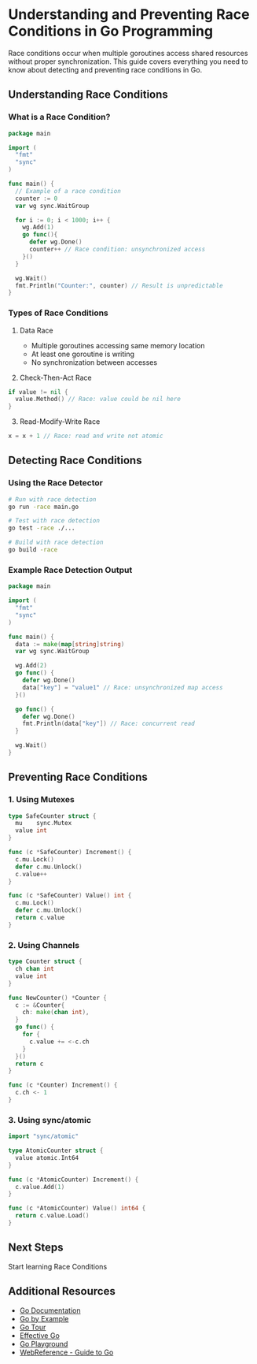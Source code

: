 # Understanding and Preventing Race Conditions in Go Programming

Race conditions occur when multiple goroutines access shared resources without proper synchronization. This guide covers everything you need to know about detecting and preventing race conditions in Go.

## Understanding Race Conditions

### What is a Race Condition?

```go
package main

import (
  "fmt"
  "sync"
)

func main() {
  // Example of a race condition
  counter := 0
  var wg sync.WaitGroup

  for i := 0; i < 1000; i++ {
    wg.Add(1)
    go func(){
      defer wg.Done()
      counter++ // Race condition: unsynchronized access
    }()
  }

  wg.Wait()
  fmt.Println("Counter:", counter) // Result is unpredictable
}
```

### Types of Race Conditions

1. Data Race
   - Multiple goroutines accessing same memory location
   - At least one goroutine is writing
   - No synchronization between accesses
  
2. Check-Then-Act Race

```go
if value != nil {
  value.Method() // Race: value could be nil here
}
```

3. Read-Modify-Write Race

```go
x = x + 1 // Race: read and write not atomic
```

## Detecting Race Conditions

### Using the Race Detector

```bash
# Run with race detection
go run -race main.go

# Test with race detection
go test -race ./...

# Build with race detection
go build -race
```

### Example Race Detection Output

```go
package main

import (
  "fmt"
  "sync"
)

func main() {
  data := make(map[string]string)
  var wg sync.WaitGroup

  wg.Add(2)
  go func() {
    defer wg.Done()
    data["key"] = "value1" // Race: unsynchronized map access
  }()

  go func() {
    defer wg.Done()
    fmt.Println(data["key"]) // Race: concurrent read
  }

  wg.Wait()
}
```

## Preventing Race Conditions

### 1. Using Mutexes

```go
type SafeCounter struct {
  mu    sync.Mutex
  value int
}

func (c *SafeCounter) Increment() {
  c.mu.Lock()
  defer c.mu.Unlock()
  c.value++
}

func (c *SafeCounter) Value() int {
  c.mu.Lock()
  defer c.mu.Unlock()
  return c.value
}
```

### 2. Using Channels

```go
type Counter struct {
  ch chan int
  value int
}

func NewCounter() *Counter {
  c := &Counter{
    ch: make(chan int),
  }
  go func() {
    for {
      c.value += <-c.ch
    }
  }()
  return c
}

func (c *Counter) Increment() {
  c.ch <- 1
}
```

### 3. Using sync/atomic

```go
import "sync/atomic"

type AtomicCounter struct {
  value atomic.Int64
}

func (c *AtomicCounter) Increment() {
  c.value.Add(1)
}

func (c *AtomicCounter) Value() int64 {
  return c.value.Load()
}
```

## Next Steps

Start learning Race Conditions

## Additional Resources

- [Go Documentation](https://go.dev/doc)
- [Go by Example](https://gobyexample.com)
- [Go Tour](https://go.dev/tour/welcome/1)
- [Effective Go](https://go.dev/doc/effective_go)
- [Go Playground](https://go.dev/play)
- [WebReference - Guide to Go](https://webreference.com/go)
